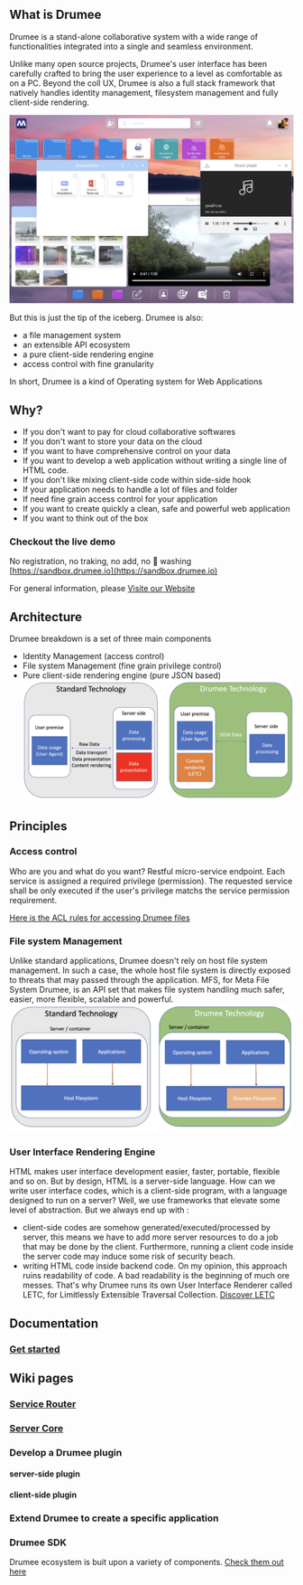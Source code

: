## What is Drumee
Drumee is a stand-alone collaborative system with a wide range of functionalities integrated into a single and seamless environment. 

Unlike many open source projects, Drumee's user interface has been carefully crafted to bring the user experience to a level as comfortable as on a PC. Beyond the coll UX, Drumee is also a full stack framework that natively handles identity management, filesystem management and fully client-side rendering.

![Drumee Desktop](https://github.com/drumee/.github/blob/main/profile/images/desktop.png)

But this is just the tip of the iceberg. Drumee is also:
- a file management system
- an extensible API ecosystem
- a pure client-side rendering engine
- access control with fine granularity

In short, Drumee is a kind of Operating system for Web Applications

## Why?
- If you don't want to pay for cloud collaborative softwares
- If you don't want to store your data on the cloud
- If you want to have comprehensive control on your data
- If you want to develop a web application without writing a single line of HTML code.
- If you don't like mixing client-side code within side-side hook
- If your application needs to handle a lot of files and folder
- If need fine grain access control for your application
- If you want to create quickly a clean, safe and powerful web application
- If you want to think out of the box

### Checkout the live demo 
No registration, no traking, no add, no 💩 washing [https://sandbox.drumee.io](https://sandbox.drumee.io)

For general information, please [Visite our Website](https://drumee.org)

## Architecture
Drumee breakdown is a set of three main components
- Identity Management (access control)
- File system Management (fine grain privilege control)
- Pure client-side rendering engine (pure JSON based)
![Drumee Rendering Engine](https://github.com/drumee/.github/blob/main/profile/images/letc.png)

## Principles
### Access control
Who are you and what do you want? Restful micro-service endpoint. Each service is assigned a required privilege (permission). The requested service shall be only executed if the user's privilege matchs the service permission requirement. 

[Here is the ACL rules for accessing Drumee files](https://github.com/drumee/services-router/blob/main/acl/media.json)

### File system Management
Unlike standard applications, Drumee doesn't rely on host file system management. In such a case, the whole host file system is directly exposed to threats that may passed through the application. MFS, for Meta File System Drumee, is an API set that makes file system handling much safer, easier, more flexible, scalable and powerful. 
![MFS principle](https://github.com/drumee/.github/blob/main/profile/images/mfs.png)

### User Interface Rendering Engine 
HTML makes user interface development easier, faster, portable, flexible and so on. But by design, HTML is a server-side language. How can we write user interface codes, which is a client-side program, with a language designed to run on a server? Well, we use frameworks that elevate some level of abstraction. But we always end up with :
* client-side codes are somehow generated/executed/processed by server, this means we have to add more server resources to do a job that may be done by the client. Furthermore, running a client code inside the server code may induce some risk of security beach.
* writing HTML code inside backend code. On my opinion, this approach ruins readability of code. A bad readability is the beginning of much ore messes. 
That's why Drumee runs its own User Interface Renderer called LETC, for Limitlessly Extensible Traversal Collection. [Discover LETC](https://drumee.com/-/#/sandbox)

## Documentation
### [Get started](https://github.com/drumee/documentation/?tab=readme-ov-file#get-started)

## Wiki pages
### [Service Router](https://github.com/drumee/service-router/wiki)
### [Server Core](https://github.com/drumee/server-core/wiki)
### Develop a Drumee plugin 
#### server-side plugin
#### client-side plugin
### Extend Drumee to create a specific application
### Drumee SDK
Drumee ecosystem is buit upon a variety of components. [Check them out here](https://github.com/orgs/drumee/repositories?)
